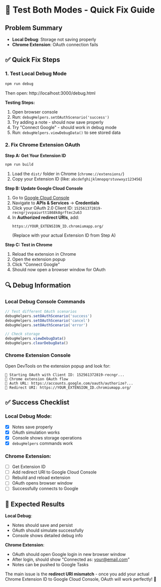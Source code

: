 # 🧪 Test Both Modes - Quick Fix Guide

## Problem Summary
- **Local Debug**: Storage not saving properly
- **Chrome Extension**: OAuth connection fails

## ✅ Quick Fix Steps

### 1. Test Local Debug Mode
```bash
npm run debug
```
Then open: http://localhost:3000/debug.html

**Testing Steps:**
1. Open browser console
2. Run: `debugHelpers.setOAuthScenario('success')`
3. Try adding a note - should now save properly
4. Try "Connect Google" - should work in debug mode
5. Run: `debugHelpers.viewDebugData()` to see stored data

### 2. Fix Chrome Extension OAuth

**Step A: Get Your Extension ID**
```bash
npm run build
```
1. Load the `dist/` folder in Chrome (`chrome://extensions/`)
2. Copy your Extension ID (like: `abcdefghijklmnopqrstuvwxyz123456`)

**Step B: Update Google Cloud Console**
1. Go to [Google Cloud Console](https://console.cloud.google.com/)
2. Navigate to **APIs & Services** → **Credentials**
3. Click your OAuth 2.0 Client ID: `152561372819-recngrjvvpaiurtt1868k8grftec2u63`
4. In **Authorized redirect URIs**, add:
   ```
   https://YOUR_EXTENSION_ID.chromiumapp.org/
   ```
   (Replace with your actual Extension ID from Step A)

**Step C: Test in Chrome**
1. Reload the extension in Chrome
2. Open the extension popup
3. Click "Connect Google"
4. Should now open a browser window for OAuth

## 🔍 Debug Information

### Local Debug Console Commands
```javascript
// Test different OAuth scenarios
debugHelpers.setOAuthScenario('success')
debugHelpers.setOAuthScenario('cancel')
debugHelpers.setOAuthScenario('error')

// Check storage
debugHelpers.viewDebugData()
debugHelpers.clearDebugData()
```

### Chrome Extension Console
Open DevTools on the extension popup and look for:
```
🔐 Starting OAuth with Client ID: 152561372819-recngr...
🚀 Chrome extension OAuth flow
🔗 Auth URL: https://accounts.google.com/oauth/authorize?...
🔄 Redirect URI: https://YOUR_EXTENSION_ID.chromiumapp.org/
```

## ✅ Success Checklist

### Local Debug Mode:
- [x] Notes save properly
- [x] OAuth simulation works
- [x] Console shows storage operations
- [x] `debugHelpers` commands work

### Chrome Extension:
- [ ] Get Extension ID
- [ ] Add redirect URI to Google Cloud Console
- [ ] Rebuild and reload extension
- [ ] OAuth opens browser window
- [ ] Successfully connects to Google

## 🎯 Expected Results

**Local Debug**: 
- Notes should save and persist
- OAuth should simulate successfully
- Console shows detailed debug info

**Chrome Extension**:
- OAuth should open Google login in new browser window
- After login, should show "Connected as: your@email.com"
- Notes can be pushed to Google Tasks

The main issue is the **redirect URI mismatch** - once you add your actual Chrome Extension ID to Google Cloud Console, OAuth will work perfectly! 🚀 